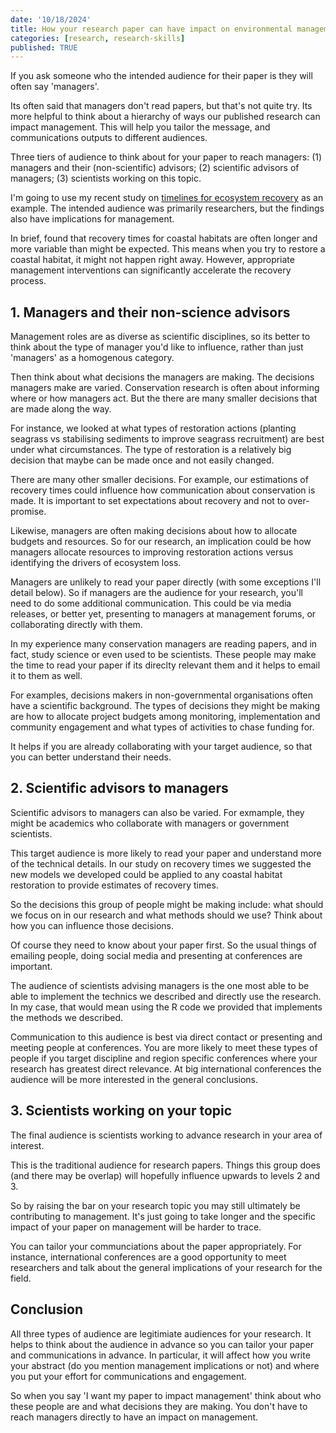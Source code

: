 ```yaml
---
date: '10/18/2024'
title: How your research paper can have impact on environmental management
categories: [research, research-skills]
published: TRUE
---
```


If you ask someone who the intended audience for their paper is they will often say 'managers'. 

Its often said that managers don't read papers, but that's not quite try. Its more helpful to think about a hierarchy 
of ways our published research can impact management. This will help you tailor the message, and communications outputs
to different audiences. 

Three tiers of audience to think about for your paper to reach managers: (1) managers and their (non-scientific) advisors; (2) scientific advisors of managers; 
(3) scientists working on this topic. 

I'm going to use my recent study on [timelines for ecosystem recovery](https://royalsocietypublishing.org/doi/10.1098/rspb.2024.1065) 
as an example. The intended audience was primarily researchers, but the findings also have implications for management. 

In brief, found that recovery times for coastal habitats are often longer and more variable than might be expected. This means when you try to restore a coastal habitat, it might not happen right away. However, appropriate management interventions can significantly accelerate the recovery process. 

## 1. Managers and their non-science advisors

Management roles are as diverse as scientific disciplines, so its better to think about the type of manager you'd like to influence, rather than just 'managers' as a homogenous category. 

Then think about what decisions the managers are making. The decisions managers make are varied. Conservation research is often about informing where or how managers act. But the there are many smaller decisions that are made along the way. 

For instance, we looked at what types of restoration actions (planting seagrass vs stabilising sediments to improve seagrass recruitment) are best under what circumstances. The type of restoration is a relatively big decision that maybe can be made once and not easily changed. 

There are many other smaller decisions. For example, our estimations of recovery times could influence how communication about conservation is made. It is important to set expectations about recovery and not to over-promise. 

Likewise, managers are often making decisions about how to allocate budgets and resources. So for our research, an implication could be how managers allocate resources to improving restoration actions versus identifying the drivers of ecosystem loss. 

Managers are unlikely to read your paper directly (with some exceptions I'll detail below). So if managers are the audience for your research, you'll need to do some additional communication. This could be via media releases, or better yet, presenting to managers at management forums, or collaborating directly with them. 

In my experience many conservation managers are reading papers, and in fact, study science or even used to be scientists. These people may make the time to read your paper if its direclty relevant them and it helps to email it to them as well. 

For examples, decisions makers in non-governmental organisations often have a scientific background. The types of decisions they might be making are how to allocate project budgets among monitoring, implementation and community engagement and what types of activities to chase funding for. 

It helps if you are already collaborating with your target audience, so that you can better understand their needs. 

## 2. Scientific advisors to managers

Scientific advisors to managers can also be varied. For exmample, they might be academics who collaborate with managers or government scientists. 

This target audience is more likely to read your paper and understand more of the technical details. In our study on recovery times we suggested the new models we developed could be applied to any coastal habitat restoration to provide estimates of recovery times. 

So the decisions this group of people might be making include: what should we focus on in our research and what methods should we use? Think about how you can influence those decisions. 

Of course they need to know about your paper first. So the usual things of emailing people, doing social media and presenting at conferences are important. 

The audience of scientists advising managers is the one most able to be able to implement the technics we described and directly use the research. In my case, that would mean using the R code we provided that implements the methods we described. 

Communication to this audience is best via direct contact or presenting and meeting people at conferences. You are more likely to meet these types of people if you target discipline and region specific conferences where your research has greatest direct relevance. At big international conferences the audience will be more interested in the general conclusions. 

## 3. Scientists working on your topic

The final audience is scientists working to advance research in your area of interest. 

This is the traditional audience for research papers. Things this group does (and there may be overlap) will hopefully influence upwards to levels 2 and 3. 

So by raising the bar on your research topic you may still ultimately be contributing to management. It's just going to take longer and the specific impact of your paper on management will be harder to trace. 

You can tailor your communciations about the paper appropriately. For instance, international conferences are a good opportunity to meet researchers and talk about the general implications of your research for the field. 

## Conclusion

All three types of audience are legitimiate audiences for your research. It helps to think about the audience in advance so you can tailor your paper and communications in advance. In particular, it will affect how you write your abstract (do you mention management implications or not) and where you put your effort for communications and engagement.

So when you say 'I want my paper to impact management' think about who these people are and what decisions they are making. You don't have to reach managers directly to have an impact on management. 
